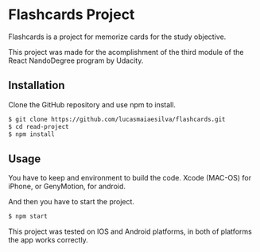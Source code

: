 # Flashcards Project

Flashcards is a project for memorize cards for the study objective. 

This project was made for the acomplishment of the third module of the React NandoDegree program by Udacity.

## Installation

Clone the GitHub repository and use npm to install.

```sh
$ git clone https://github.com/lucasmaiaesilva/flashcards.git
$ cd read-project
$ npm install
```

## Usage

You have to keep and environment to build the code. Xcode (MAC-OS) for iPhone, or GenyMotion, for android.

And then you have to start the project.

```sh
$ npm start
```

This project was tested on IOS and Android platforms, in both of platforms the app works correctly.